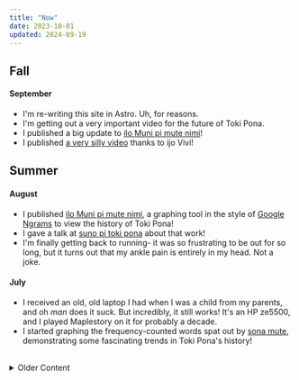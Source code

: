 ```yaml
---
title: "Now"
date: 2023-10-01
updated: 2024-09-19
---
```


## Fall

#### September

- I'm re-writing this site in Astro. Uh, for reasons.
- I'm getting out a very important video for the future of Toki Pona.
- I published a big update to
  [ilo Muni pi mute nimi](https://gregdan3.github.io/ilo-muni/)!
- I published [a very silly video](https://www.youtube.com/watch?v=fc4QjYbONps)
  thanks to ijo Vivi!

## Summer

#### August

- I published [ilo Muni pi mute nimi](https://gregdan3.github.io/ilo-muni/), a
  graphing tool in the style of
  [Google Ngrams](https://books.google.com/ngrams/) to view the history of Toki
  Pona!
- I gave a talk at [suno pi toki pona](https://suno.pona.la/2024/) about that
  work!
- I'm finally getting back to running- it was so frustrating to be out for so
  long, but it turns out that my ankle pain is entirely in my head. Not a joke.

#### July

- I received an old, old laptop I had when I was a child from my parents, and oh
  _man_ does it suck. But incredibly, it still works! It's an HP ze5500, and I
  played Maplestory on it for probably a decade.
- I started graphing the frequency-counted words spat out by
  [sona mute](https://github.com/gregdan3/sona-mute), demonstrating some
  fascinating trends in Toki Pona's history!

<br />

<details>
<summary>Older Content</summary>

I keep track of the most recent three months at a time, and everything older is
stashed in here.

#### June

- My girlfriend and I travelled to Chicago for a big toki pona meetup- it was so
  much fun. I finally got to meet some people I'd only spoken to over the
  internet- always exciting!
- I made some software, [sona mute](https://github.com/gregdan3/sona-mute)
  "frequency knowledge," which takes in toki pona text from various sources and
  frequency-counts it.

## Spring

#### May

- I started
  [streaming in Toki Pona on YouTube](https://www.youtube.com/@gregdan3d/streams),
  which has been incredibly fun! Also, play Animal Well!
- I updated [my toki pona site, mun.la](https://mun.la) to render on a Dreamcast
  or Nintendo DS, and with some cool new graphics too!
- I published a Python library called
  [sona toki](https://github.com/gregdan3/sona-toki/) "language knowledge,"
  which helps you determine if a given text is or is not Toki Pona.
- I had one bad run right at the start of the month, then had left calf pain for
  a week and nasty ankle pain afterward that prevented me from running. Damn,
  and I was planning on a marathon in October.

#### April

- I traveled to Arkansas to see the total solar eclipse, and it was genuinely
  incredible. I think about it very often.
- The morning of April 5th, I ran 7 miles at an average pace of 8:43- this was
  my 5k pace in October, and just short of my 10k pace only a month ago.
- I released an April Fools video for the Toki Pona community,
  [tomo pi walo loje](https://youtu.be/liZCeOD9-gI)
- At the same time, I helped [ma pona pi toki pona](https://discord.gg/mapona)
  become kiku tiki tuki tiki- circle place of
  [circle language](https://tiger.kittycat.homes/made/conlang/tuki-tiki/cheat-sheet.pdf)!

#### March

- My girlfriend and I went to the
  [Cherry Blossom Festival](https://japanalabama.com/Cherry-Blossom-Festival) at
  the Botanical Gardens; it was absolutely lovely, though I wish there were more
  cherry blossoms.
- I ran a half marathon on the 23rd, and got a time of
  [1:59:59](https://runsignup.com/Race/Results/102420/IndividualResult/gsqK?resultSetId=444401#U80855384)!
- I had an AWESOME toki pona meetup in Birmingham with two very welcome visitors
  from Florida and Ohio!
- I ran a 10k on the 2nd, and got a time of
  [53:48](https://runsignup.com/Race/Results/27993/IndividualResult/gZtq#U80855384)!

## Winter

#### February

- I ran 13.1 miles for the first time on the 25th. 2:12:14. Let's GO!
- I did a valentine's day themed toki pona lesson for the VR community!
- I've been slowly upping my mileage in runs for a while, so I've decided it's
  time to run a half marathon! I'm working up my long runs now, just did 9.5
  miles on the 3rd. It's two months out!
- I started a new job, sorta! I do the same things, in the same building, for
  mostly the same people, but for higher pay. Cool!

#### January

- I traveled to San Francisco for a meetup of Toki Pona speakers! Not as big as
  the DC one last summer, but just as fun- and longer this time! 6 full days,
  almost exclusively speaking Toki Pona.
- We're running a contest to update the icon and banner in
  [ma pona pi toki pona](https://discord.gg/mapona)!
- We're writing a proposal to add sitelen pona, Toki Pona's writing system, to
  Unicode! It's a huge effort across the community, although there are
  surprisingly few writers in total.

#### December

- I finished my first work as a Toki Pona freelancer for jan Sonja! Secret
  project though, no peeking!
- Had my birthday! I'm 26 now. I spent most of the day relaxing. Baldur's Gate 3
  is fantastic (thanks mom)
- [kulupu Linku is now up on Crowdin!](https://linku.crowdin.com)
- I finished the basic design on my website. Now comes content, the hardest part
  of making a website.
- I've been working on a re-design for kulupu Linku's datastore, now
  [sona Linku](https://github.com/lipu-linku/sona)
- I ran an 8k on the 2nd and got a
  [44:15.7](https://runsignup.com/Race/Results/113352/IndividualResult/bZqJ#U80855384),
  8:51 pace over 5 miles! Feels great when my first serious run was October
  22nd- 41 days before, or 6 weeks.

## Fall

#### November

- I got an in-progress version of this site up on
  [beta.gregdan3.dev](https://beta.gregdan3.dev).
- I went to a gay wedding on the 18th! Congratulations to them both, and thank
  you for being incredible.
- I ran my first ever 5k on the 11th and got a
  [26:27](https://runsignup.com/Race/Results/153664/IndividualResult/gLZG?resultSetId=420758#U80855384)!
- I updated my [fanart page](https://mun.la/fanart) with the help of a friend
  from the Toki Pona community.

#### October

- I picked up on rewriting [this site](https://gregdan3.dev) again, and I'm
  going to take it to the finish line.
- I signed up for my first ever [5k](https://en.wikipedia.org/wiki/5K_run). I
  wasn't sure if I could actually run all the way to the finish line when I
  signed up, but I managed a 4.5 mile run a few days later- I'll be fine!
- I got a CT Scan! Long story, but I'm mostly okay. It's weird to see the inside
  of your own body.
- I played a translation of [Zelda 1](https://youtu.be/SkiiabwexcA) in Toki
  Pona!

#### September

- I got my
  [ilo pi toki pona taso](https://github.com/gregdan3/ilo-pi-toki-pona-taso),
  "Only-Toki-Pona tool", ready for everyone to use! I immediately regretted some
  of my database design choices, but hey, you can't win them all.
- I started doing yoga. It's been as big a change in my well-being as the gym
  and physical therapy were before it- I can move and feel comfortable in my
  body far more than before, with 45 minute sessions twice a week.
- I'm working on a refresh of the definitions in [lipu Linku](https://linku.la)
  with help from lots of others. See
  [here](https://github.com/lipu-linku/pali-nimi/) for details!

## Summer

#### August

- My brother and I have been messing with
  [Ham Radio](https://en.wikipedia.org/wiki/Ham_Radio) a lot, so we went to
  [Huntsville Hamfest](https://hamfest.org/) and got some gear! I got a
  [Xiegu X6100](https://www.radioddity.com/products/xiegu-x6100) and a
  [Comet HFJ-350M](https://www.dxengineering.com/parts/cma-hfj-350m). A friend
  was also kind enough to sell us her
  [Icom IC-718](https://www.dxengineering.com/parts/ico-ic-718) for cheap. We
  tried [making our own antennas](https://youtu.be/oR1UXAZTucU) too- it's
  surprising how easy that is.
- I bought a new car! A [2023 Hyundai Elantra](). Took me long enough; I'd been
  driving a piece of junk for ages.
- I delivered my... Presentation? Gag? for
  [suno pi toki pona](https://suno.pona.la/2023/). See it
  [here](https://youtu.be/_awfcwuJhpk) and [here](https://youtu.be/AgkDx8dIAio)!

#### July

- I got myself a Thinkpad x280 to serve as a distraction-reducing writing
  laptop. Highly recommended! It's like, $100 on eBay.
- I started going to the gym at my university a few times a week, which has had
  an enormous impact on my day to day well-being and strength. I can't recommend
  it enough.

#### June

- I started going to physical therapy, primarily for my neck. It's taught me a
  lot about how complex and inter-linked the systems of the body are, how
  sensitive they are, and how difficult they are to change.
- I traveled to DC to attend a meetup of Toki Pona speakers in North America. It
  was one of the highlights of my entire year- and about the only place I could
  speak Toki Pona and nothing else for a full day.
- I put out a video with a toki pona taso section, all about the variety of ways
  you can describe a jellyfish!
  [See it here!](https://www.youtube.com/watch?v=4ituR4S-NS0)

## Spring

#### May

- I traveled to Pittsburgh to officiate the wedding of two new friends, who I
  met because of Toki Pona and [VRChat](https://vrchat.com)! I'm probably the
  only person in the world with both the skill in Toki Pona and the
  energy-of-personality to fill this role, and I'm so glad I could for them.

#### April

- I bought some AR Glasses, the [Nreal Airs](https://www.nreal.ai/) to be exact.
  They're a painfully incomplete product, barely in beta despite the marketing.
- I did some AWESOME april fools gags
  [here](https://www.youtube.com/watch?v=Ywy9Fa8wcOI) and
  [here](https://www.youtube.com/watch?v=gxe0cHuSBG4), as well as turning ma
  pona pi toki pona into ma Losupan pi toki Losupan!

#### March

- I published my multiple li/e, en, anu lesson,
  [check it out!](https://www.youtube.com/watch?v=BGsodPu9UAw)
- I traveled to Houston to attend the wedding of two old friends from college.
  Congratulations to them both!

## Winter

#### February

- I published a lesson on names, numbers, and kin!
  [Check it out!](https://youtu.be/P0N1S5jBujI)
- I dubbed waso mu's comic ["mi lon e ma"](https://waso-mu.neocities.org/musi/),
  [see it here!](https://youtu.be/GU9PEZ9TARs)

#### January

- I played through the first part of waso Keli's translation of Link's
  Awakening! [See it here](https://youtu.be/xi8gUvqyMm4)!

</details>
